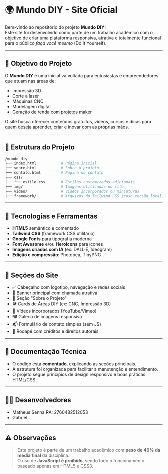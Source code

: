 # 🌍 Mundo DIY - Site Oficial

Bem-vindo ao repositório do projeto **Mundo DIY**!  
Este site foi desenvolvido como parte de um trabalho acadêmico com o objetivo de criar uma plataforma responsiva, atrativa e totalmente funcional para o público *faça você mesmo* (Do It Yourself).

---

## 🎯 Objetivo do Projeto

O **Mundo DIY** é uma iniciativa voltada para entusiastas e empreendedores que atuam nas áreas de:

- Impressão 3D
- Corte a laser
- Máquinas CNC
- Modelagem digital
- Geração de renda com projetos maker

O site busca oferecer conteúdos gratuitos, vídeos, cursos e dicas para quem deseja aprender, criar e inovar com as próprias mãos.

---

## 🧱 Estrutura do Projeto

```bash
/mundo-diy
├── index.html           # Página inicial
├── sobre.html           # Sobre o projeto
├── contato.html         # Página de contato
├── css/
│   └── estilo.css       # Estilos customizados adicionais
├── img/                 # Imagens utilizadas no site
├── video/               # Vídeos incorporados ou miniaturas
├── framework/           # Arquivos do Tailwind CSS (caso versão local)
```

---

## 💅 Tecnologias e Ferramentas

- **HTML5** semântico e comentado
- **Tailwind CSS** (framework CSS utilitário)
- **Google Fonts** para tipografia moderna
- **Font Awesome** e/ou **Heroicons** para ícones
- **Imagens criadas com IA** (ex: DALL·E, Ideogram)
- **Edição e compressão**: Photopea, TinyPNG

---

## 📌 Seções do Site

- ✅ Cabeçalho com logotipo, navegação e redes sociais
- 🎯 Banner principal com chamada atrativa
- 📖 Seção "Sobre o Projeto"
- 🛠️ Cards de Áreas DIY (ex: CNC, Impressão 3D)
- 🎥 Vídeos incorporados (YouTube/Vimeo)
- 🖼️ Galeria de imagens responsiva
- 📬 Formulário de contato simples (sem JS)
- 🔗 Rodapé com créditos e direitos autorais

---

## 🧾 Documentação Técnica

- O código está **comentado**, explicando as seções principais.
- A estrutura foi organizada para facilitar a manutenção e entendimento.
- O projeto segue princípios de design responsivo e boas práticas HTML/CSS.

---

## 👨‍💻 Desenvolvedores

- Matheus Senna RA: 2760482512053
- Gabriel

---

## ⚠️ Observações

> Este projeto é parte de um trabalho acadêmico com **peso de 40% da média final** da disciplina.  
> O uso de **JavaScript é proibido**, sendo todo o funcionamento baseado apenas em HTML5 e CSS3.
